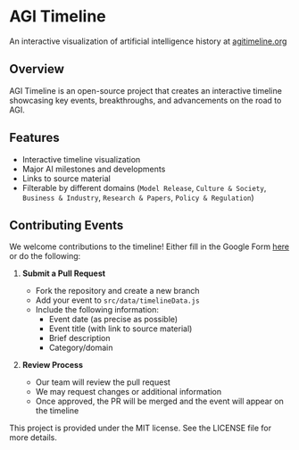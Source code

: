 # AGI Timeline

An interactive visualization of artificial intelligence history at [agitimeline.org](https://agitimeline.org)

## Overview

AGI Timeline is an open-source project that creates an interactive timeline showcasing key events, breakthroughs, and advancements on the road to AGI.

## Features

- Interactive timeline visualization
- Major AI milestones and developments
- Links to source material
- Filterable by different domains (`Model Release`, `Culture & Society`, `Business & Industry`, `Research & Papers`, `Policy & Regulation`)

## Contributing Events

We welcome contributions to the timeline! Either fill in the Google Form [here](https://forms.gle/SgW7LYM6pjajUTxw8) or do the following:

1. **Submit a Pull Request**
   - Fork the repository and create a new branch
   - Add your event to `src/data/timelineData.js`
   - Include the following information:
     - Event date (as precise as possible)
     - Event title (with link to source material)
     - Brief description
     - Category/domain

2. **Review Process**
   - Our team will review the pull request
   - We may request changes or additional information
   - Once approved, the PR will be merged and the event will appear on the timeline

This project is provided under the MIT license. See the LICENSE file for more details.
